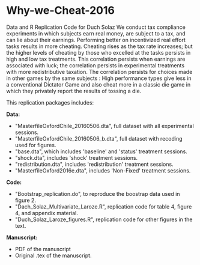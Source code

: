 # Why-we-Cheat-2016
Data and R Replication Code for Duch Solaz
We conduct tax compliance experiments in which subjects earn real money, are subject to a tax, and can lie about their earnings. 
Performing better on incentivized real effort tasks results in more cheating.  Cheating rises as the tax rate increases; but the higher 
levels of cheating by those who excelled at the tasks persists in high and low tax treatments.  This correlation persists when earnings 
are associated with luck; the correlation persists in experimental treatments with more redistributive taxation.  The correlation persists
for choices made in other games by the same subjects : High performance types give less in a conventional Dictator Game and also cheat
more in a classic die game in which they privately report the results of tossing a die. 

This replication packages includes:

**Data:** 
 - "MasterfileOxfordChile_20160506.dta", full dataset with all experimental sessions.
 - "MasterfileOxfordChile_20160506_b.dta", full dataset with recoding used for figures.
 - "base.dta", which includes 'baseline' and 'status' treatment sessions.
 - "shock.dta", includes 'shock' treatment sessions.
 - "redistribution.dta",  includes 'redistribution' treatment sessions.
 - "MasterfileOxford2016e.dta", includes 'Non-Fixed' treatment sessions. 
 
 
__Code:__
 - "Bootstrap_replication.do", to reproduce the boostrap data used in figure 2.
 - "Dach_Solaz_Multivariate_Laroze.R", replication code for table 4, figure 4, and appendix material. 
 - "Duch_Solaz_Laroze_figures.R", replication code for other figures in the text.
 
__Manuscript:__
 - PDF of the manuscript
 - Original .tex of the manuscript.
 
